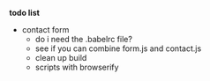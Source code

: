 **todo list**

- contact form
  - do i need the .babelrc file?
  - see if you can combine form.js and contact.js
  - clean up build
  - scripts with browserify
